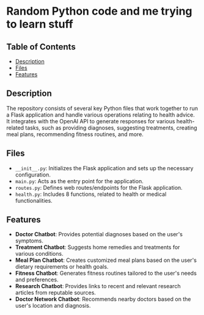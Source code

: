 # Random Python code and me trying to learn stuff 

## Table of Contents

- [Description](#description)
- [Files](#files)
- [Features](#features)
  
## Description

The repository consists of several key Python files that work together to run a Flask application and handle various operations relating to health advice. It integrates with the OpenAI API to generate responses for various health-related tasks, such as providing diagnoses, suggesting treatments, creating meal plans, recommending fitness routines, and more.

## Files

- `__init__.py`: Initializes the Flask application and sets up the necessary configuration.
- `main.py`: Acts as the entry point for the application.
- `routes.py`: Defines web routes/endpoints for the Flask application.
- `health.py`: Includes 8 functions, related to health or medical functionalities.

## Features

- **Doctor Chatbot**: Provides potential diagnoses based on the user's symptoms.
- **Treatment Chatbot**: Suggests home remedies and treatments for various conditions.
- **Meal Plan Chatbot**: Creates customized meal plans based on the user's dietary requirements or health goals.
- **Fitness Chatbot**: Generates fitness routines tailored to the user's needs and preferences.
- **Research Chatbot**: Provides links to recent and relevant research articles from reputable sources.
- **Doctor Network Chatbot**: Recommends nearby doctors based on the user's location and diagnosis.
